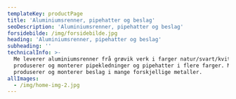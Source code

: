 ```yaml
---
templateKey: productPage
title: 'Aluminiumsrenner, pipehatter og beslag'
seoDescription: 'Aluminiumsrenner, pipehatter og beslag'
forsidebilde: /img/forsidebilde.jpg
heading: 'Aluminiumsrenner, pipehatter og beslag'
subheading: ''
technicalInfo: >-
  Me leverer aluminiumsrenner frå grøvik verk i farger natur/svart/kvit. Me
  produserer og monterer pipekledninger og pipehatter i flere farger. Me
  produserer og monterer beslag i mange forskjellige metaller.
allImages:
  - /img/home-img-2.jpg
---
```


